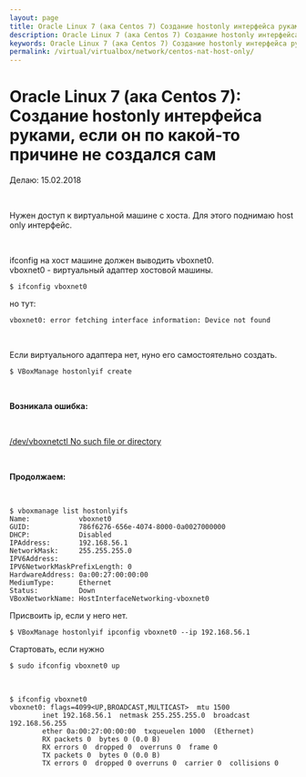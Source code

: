 ```yaml
---
layout: page
title: Oracle Linux 7 (ака Centos 7) Создание hostonly интерфейса руками, если он по какой-то причине не создался сам
description: Oracle Linux 7 (ака Centos 7) Создание hostonly интерфейса руками, если он по какой-то причине не создался сам
keywords: Oracle Linux 7 (ака Centos 7) Создание hostonly интерфейса руками, если он по какой-то причине не создался сам
permalink: /virtual/virtualbox/network/centos-nat-host-only/
---
```


# Oracle Linux 7 (ака Centos 7): Создание hostonly интерфейса руками, если он по какой-то причине не создался сам

Делаю: 15.02.2018

<br/>

Нужен доступ к виртуальной машине с хоста.
Для этого поднимаю host only интерфейс.

<br/>

ifconfig на хост машине должен выводить vboxnet0.  
vboxnet0 - виртуальный адаптер хостовой машины.

    $ ifconfig vboxnet0

но тут:

    vboxnet0: error fetching interface information: Device not found

<br/>

Если виртуального адаптера нет, нуно его самостоятельно создать.

    $ VBoxManage hostonlyif create

<br/>

**Возникала ошибка:**

<br/>

[/dev/vboxnetctl No such file or directory](/virtual/virtualbox/network/centos-dev-vboxnetctl-no-such-file-or-directory/)

<br/>

**Продолжаем:**

<br/>

    $ vboxmanage list hostonlyifs
    Name:            vboxnet0
    GUID:            786f6276-656e-4074-8000-0a0027000000
    DHCP:            Disabled
    IPAddress:       192.168.56.1
    NetworkMask:     255.255.255.0
    IPV6Address:
    IPV6NetworkMaskPrefixLength: 0
    HardwareAddress: 0a:00:27:00:00:00
    MediumType:      Ethernet
    Status:          Down
    VBoxNetworkName: HostInterfaceNetworking-vboxnet0

Присвоить ip, если у него нет.

    $ VBoxManage hostonlyif ipconfig vboxnet0 --ip 192.168.56.1

Стартовать, если нужно

    $ sudo ifconfig vboxnet0 up

<br/>

    $ ifconfig vboxnet0
    vboxnet0: flags=4099<UP,BROADCAST,MULTICAST>  mtu 1500
            inet 192.168.56.1  netmask 255.255.255.0  broadcast 192.168.56.255
            ether 0a:00:27:00:00:00  txqueuelen 1000  (Ethernet)
            RX packets 0  bytes 0 (0.0 B)
            RX errors 0  dropped 0  overruns 0  frame 0
            TX packets 0  bytes 0 (0.0 B)
            TX errors 0  dropped 0 overruns 0  carrier 0  collisions 0
